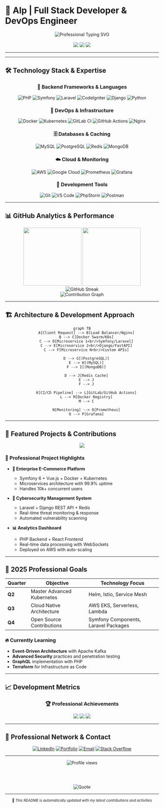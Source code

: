 # 🚀 Alp | Full Stack Developer & DevOps Engineer

<div align="center">
  <img src="https://readme-typing-svg.herokuapp.com?font=JetBrains+Mono&weight=600&size=28&duration=3000&pause=1000&color=00D4FF&center=true&vCenter=true&multiline=true&repeat=true&width=800&height=100&lines=Full+Stack+Developer+%7C+DevOps+Engineer;PHP+%E2%80%A2+Symfony+%E2%80%A2+Laravel+%E2%80%A2+Django;Docker+%E2%80%A2+Kubernetes+%E2%80%A2+Microservices;Building+Scalable+%26+Secure+Solutions" alt="Professional Typing SVG" /><br><br>
</div>

<div align="center">
  <img src="https://img.shields.io/badge/🎯_Focus-Backend_Architecture-blue?style=for-the-badge" />
  <img src="https://img.shields.io/badge/🌍_Location-Turkey-red?style=for-the-badge" />
  <img src="https://img.shields.io/badge/💼_Status-Open_to_Work-brightgreen?style=for-the-badge" />
</div>

---


---

## 🛠️ Technology Stack & Expertise

<div align="center">

### 🚀 Backend Frameworks & Languages
![PHP](https://img.shields.io/badge/PHP-777BB4?style=for-the-badge&logo=php&logoColor=white)
![Symfony](https://img.shields.io/badge/Symfony-000000?style=for-the-badge&logo=symfony&logoColor=white)
![Laravel](https://img.shields.io/badge/Laravel-FF2D20?style=for-the-badge&logo=laravel&logoColor=white)
![CodeIgniter](https://img.shields.io/badge/CodeIgniter-EF4223?style=for-the-badge&logo=codeigniter&logoColor=white)
![Django](https://img.shields.io/badge/Django-092E20?style=for-the-badge&logo=django&logoColor=white)
![Python](https://img.shields.io/badge/Python-3776AB?style=for-the-badge&logo=python&logoColor=white)

### 🐳 DevOps & Infrastructure
![Docker](https://img.shields.io/badge/Docker-2496ED?style=for-the-badge&logo=docker&logoColor=white)
![Kubernetes](https://img.shields.io/badge/Kubernetes-326CE5?style=for-the-badge&logo=kubernetes&logoColor=white)
![GitLab CI](https://img.shields.io/badge/GitLab_CI-FC6D26?style=for-the-badge&logo=gitlab&logoColor=white)
![GitHub Actions](https://img.shields.io/badge/GitHub_Actions-2088FF?style=for-the-badge&logo=github-actions&logoColor=white)
![Nginx](https://img.shields.io/badge/Nginx-009639?style=for-the-badge&logo=nginx&logoColor=white)

### 🗄️ Databases & Caching
![MySQL](https://img.shields.io/badge/MySQL-4479A1?style=for-the-badge&logo=mysql&logoColor=white)
![PostgreSQL](https://img.shields.io/badge/PostgreSQL-316192?style=for-the-badge&logo=postgresql&logoColor=white)
![Redis](https://img.shields.io/badge/Redis-DC382D?style=for-the-badge&logo=redis&logoColor=white)
![MongoDB](https://img.shields.io/badge/MongoDB-47A248?style=for-the-badge&logo=mongodb&logoColor=white)

### ☁️ Cloud & Monitoring
![AWS](https://img.shields.io/badge/AWS-232F3E?style=for-the-badge&logo=amazon-aws&logoColor=white)
![Google Cloud](https://img.shields.io/badge/Google_Cloud-4285F4?style=for-the-badge&logo=google-cloud&logoColor=white)
![Prometheus](https://img.shields.io/badge/Prometheus-E6522C?style=for-the-badge&logo=prometheus&logoColor=white)
![Grafana](https://img.shields.io/badge/Grafana-F46800?style=for-the-badge&logo=grafana&logoColor=white)

### 🔧 Development Tools
![Git](https://img.shields.io/badge/Git-F05032?style=for-the-badge&logo=git&logoColor=white)
![VS Code](https://img.shields.io/badge/VS_Code-007ACC?style=for-the-badge&logo=visual-studio-code&logoColor=white)
![PhpStorm](https://img.shields.io/badge/PhpStorm-000000?style=for-the-badge&logo=phpstorm&logoColor=white)
![Postman](https://img.shields.io/badge/Postman-FF6C37?style=for-the-badge&logo=postman&logoColor=white)

</div>

---

## 📊 GitHub Analytics & Performance

<div align="center">
  <img height="190em" src="https://github-readme-stats.vercel.app/api?username=fetchAlp&show_icons=true&theme=material-palenight&include_all_commits=true&count_private=true&hide_border=true&bg_color=0D1117&title_color=00D4FF&icon_color=00D4FF&text_color=FFFFFF"/>
  <img height="190em" src="https://github-readme-stats.vercel.app/api/top-langs/?username=fetchAlp&layout=compact&langs_count=8&theme=material-palenight&hide_border=true&bg_color=0D1117&title_color=00D4FF&text_color=FFFFFF"/>
</div>

<div align="center">
  <img src="https://github-readme-streak-stats.herokuapp.com/?user=fetchAlp&theme=material-palenight&hide_border=true&background=0D1117&stroke=00D4FF&ring=00D4FF&fire=00D4FF&currStreakNum=FFFFFF&sideNums=FFFFFF&currStreakLabel=00D4FF&sideLabels=00D4FF&dates=FFFFFF" alt="GitHub Streak" />
</div>

<div align="center">
  <img src="https://github-readme-activity-graph.vercel.app/graph?username=fetchAlp&theme=material-palenight&bg_color=0D1117&color=00D4FF&line=00D4FF&point=FFFFFF&area=true&hide_border=true" alt="Contribution Graph" />
</div>

---

## 🏗️ Architecture & Development Approach

<div align="center">

```mermaid
graph TB
    A[Client Request] --> B[Load Balancer/Nginx]
    B --> C[Docker Swarm/K8s]
    C --> D[Microservice 1<br/>Symfony/Laravel]
    C --> E[Microservice 2<br/>Django/FastAPI]
    C --> F[Microservice N<br/>Custom APIs]
    
    D --> G[(PostgreSQL)]
    E --> H[(MySQL)]
    F --> I[(MongoDB)]
    
    D --> J[Redis Cache]
    E --> J
    F --> J
    
    K[CI/CD Pipeline] --> L[GitLab/GitHub Actions]
    L --> M[Docker Registry]
    M --> C
    
    N[Monitoring] --> O[Prometheus]
    O --> P[Grafana]
```

</div>

---

## 🚀 Featured Projects & Contributions

<div align="center">
  <a href="https://github.com/fetchAlp/yazilimciniz-master">
    <img src="https://github-readme-stats.vercel.app/api/pin/?username=fetchAlp&repo=yazilimciniz-master&theme=material-palenight&hide_border=true&bg_color=0D1117&title_color=00D4FF&text_color=FFFFFF" />
  </a>
</div>

### 💼 Professional Project Highlights

- **🏢 Enterprise E-Commerce Platform**
  - Symfony 6 + Vue.js + Docker + Kubernetes
  - Microservices architecture with 99.9% uptime
  - Handles 10k+ concurrent users

- **🔐 Cybersecurity Management System**
  - Laravel + Django REST API + Redis
  - Real-time threat monitoring & response
  - Automated vulnerability scanning

- **📊 Analytics Dashboard**
  - PHP Backend + React Frontend
  - Real-time data processing with WebSockets
  - Deployed on AWS with auto-scaling

---

## 🎯 2025 Professional Goals

<div align="center">

| Quarter | Objective | Technology Focus |
|---------|-----------|------------------|
| **Q2** | Master Advanced Kubernetes | Helm, Istio, Service Mesh |
| **Q3** | Cloud Native Architecture | AWS EKS, Serverless, Lambda |
| **Q4** | Open Source Contributions | Symfony Components, Laravel Packages |

</div>

### 🔥 Currently Learning
- **Event-Driven Architecture** with Apache Kafka
- **Advanced Security** practices and penetration testing
- **GraphQL** implementation with PHP
- **Terraform** for Infrastructure as Code

---

## 📈 Development Metrics

<!--START_SECTION:waka-->
<!--END_SECTION:waka-->

<div align="center">
  
### 🏆 Professional Achievements
![](https://img.shields.io/badge/Experience-5%2B_Years-brightgreen?style=for-the-badge)
![](https://img.shields.io/badge/Projects_Delivered-25%2B-blue?style=for-the-badge)
![](https://img.shields.io/badge/Team_Leadership-3_Projects-orange?style=for-the-badge)

</div>

---

## 🤝 Professional Network & Contact

<div align="center">
  
[![LinkedIn](https://img.shields.io/badge/LinkedIn-Connect-0077B5?style=for-the-badge&logo=linkedin&logoColor=white)](https://linkedin.com/in/alp-developer)
[![Portfolio](https://img.shields.io/badge/Portfolio-Visit-000000?style=for-the-badge&logo=About.me&logoColor=white)](https://alp-dev.com)
[![Email](https://img.shields.io/badge/Email-Business-D14836?style=for-the-badge&logo=gmail&logoColor=white)](mailto:alp@professional-email.com)
[![Stack Overflow](https://img.shields.io/badge/Stack_Overflow-Contribute-FE7A16?style=for-the-badge&logo=stack-overflow&logoColor=white)](https://stackoverflow.com/users/your-id)

</div>

---

<div align="center">
  <img src="https://komarev.com/ghpvc/?username=fetchAlp&color=00D4FF&style=for-the-badge&label=Profile+Views" alt="Profile views" />
  
  <br><br>
  
  <img src="https://readme-typing-svg.herokuapp.com?font=JetBrains+Mono&size=16&duration=4000&pause=1000&color=00D4FF&center=true&vCenter=true&width=500&lines=%22Code+is+poetry%2C+architecture+is+art%2C;scalability+is+the+masterpiece.%22;%E2%9A%A1+Building+the+future%2C+one+container+at+a+time+%E2%9A%A1" alt="Quote" />
  
</div>

---

<div align="center">
  <sub>🤖 <i>This README is automatically updated with my latest contributions and activities</i></sub>
</div>

